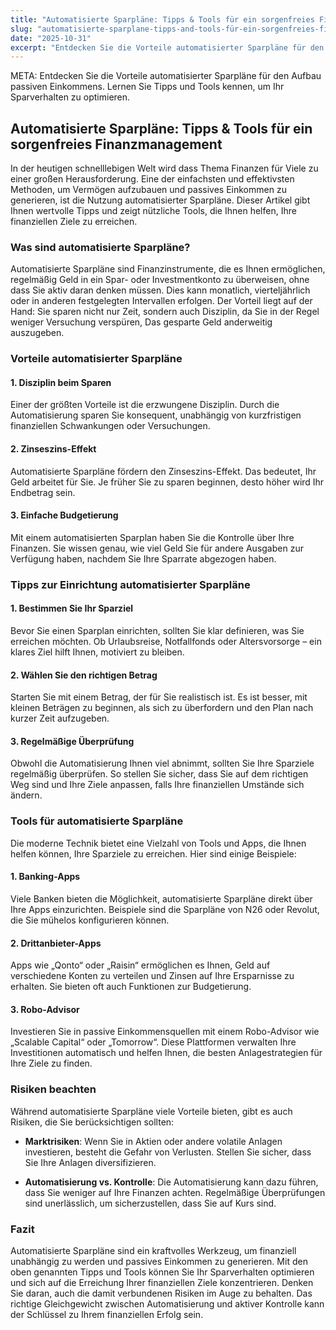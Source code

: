 ```yaml
---
title: "Automatisierte Sparpläne: Tipps & Tools für ein sorgenfreies Finanzmanagement"
slug: "automatisierte-sparplane-tipps-and-tools-für-ein-sorgenfreies-finanzmanagement"
date: "2025-10-31"
excerpt: "Entdecken Sie die Vorteile automatisierter Sparpläne für den Aufbau passiven Einkommens. Lernen Sie Tipps und Tools kennen, um Ihr Sparverhalten zu optimieren."
---
```


META: Entdecken Sie die Vorteile automatisierter Sparpläne für den Aufbau passiven Einkommens. Lernen Sie Tipps und Tools kennen, um Ihr Sparverhalten zu optimieren. 

## Automatisierte Sparpläne: Tipps & Tools für ein sorgenfreies Finanzmanagement

In der heutigen schnelllebigen Welt wird dass Thema Finanzen für Viele zu einer großen Herausforderung. Eine der einfachsten und effektivsten Methoden, um Vermögen aufzubauen und passives Einkommen zu generieren, ist die Nutzung automatisierter Sparpläne. Dieser Artikel gibt Ihnen wertvolle Tipps und zeigt nützliche Tools, die Ihnen helfen, Ihre finanziellen Ziele zu erreichen.

### Was sind automatisierte Sparpläne?

Automatisierte Sparpläne sind Finanzinstrumente, die es Ihnen ermöglichen, regelmäßig Geld in ein Spar- oder Investmentkonto zu überweisen, ohne dass Sie aktiv daran denken müssen. Dies kann monatlich, vierteljährlich oder in anderen festgelegten Intervallen erfolgen. Der Vorteil liegt auf der Hand: Sie sparen nicht nur Zeit, sondern auch Disziplin, da Sie in der Regel weniger Versuchung verspüren, Das gesparte Geld anderweitig auszugeben.

### Vorteile automatisierter Sparpläne

#### 1. Disziplin beim Sparen

Einer der größten Vorteile ist die erzwungene Disziplin. Durch die Automatisierung sparen Sie konsequent, unabhängig von kurzfristigen finanziellen Schwankungen oder Versuchungen.

#### 2. Zinseszins-Effekt

Automatisierte Sparpläne fördern den Zinseszins-Effekt. Das bedeutet, Ihr Geld arbeitet für Sie. Je früher Sie zu sparen beginnen, desto höher wird Ihr Endbetrag sein.

#### 3. Einfache Budgetierung

Mit einem automatisierten Sparplan haben Sie die Kontrolle über Ihre Finanzen. Sie wissen genau, wie viel Geld Sie für andere Ausgaben zur Verfügung haben, nachdem Sie Ihre Sparrate abgezogen haben.

### Tipps zur Einrichtung automatisierter Sparpläne

#### 1. Bestimmen Sie Ihr Sparziel

Bevor Sie einen Sparplan einrichten, sollten Sie klar definieren, was Sie erreichen möchten. Ob Urlaubsreise, Notfallfonds oder Altersvorsorge – ein klares Ziel hilft Ihnen, motiviert zu bleiben.

#### 2. Wählen Sie den richtigen Betrag

Starten Sie mit einem Betrag, der für Sie realistisch ist. Es ist besser, mit kleinen Beträgen zu beginnen, als sich zu überfordern und den Plan nach kurzer Zeit aufzugeben.

#### 3. Regelmäßige Überprüfung

Obwohl die Automatisierung Ihnen viel abnimmt, sollten Sie Ihre Sparziele regelmäßig überprüfen. So stellen Sie sicher, dass Sie auf dem richtigen Weg sind und Ihre Ziele anpassen, falls Ihre finanziellen Umstände sich ändern.

### Tools für automatisierte Sparpläne

Die moderne Technik bietet eine Vielzahl von Tools und Apps, die Ihnen helfen können, Ihre Sparziele zu erreichen. Hier sind einige Beispiele:

#### 1. Banking-Apps

Viele Banken bieten die Möglichkeit, automatisierte Sparpläne direkt über Ihre Apps einzurichten. Beispiele sind die Sparpläne von N26 oder Revolut, die Sie mühelos konfigurieren können.

#### 2. Drittanbieter-Apps

Apps wie „Qonto“ oder „Raisin“ ermöglichen es Ihnen, Geld auf verschiedene Konten zu verteilen und Zinsen auf Ihre Ersparnisse zu erhalten. Sie bieten oft auch Funktionen zur Budgetierung.

#### 3. Robo-Advisor

Investieren Sie in passive Einkommensquellen mit einem Robo-Advisor wie „Scalable Capital“ oder „Tomorrow“. Diese Plattformen verwalten Ihre Investitionen automatisch und helfen Ihnen, die besten Anlagestrategien für Ihre Ziele zu finden.

### Risiken beachten

Während automatisierte Sparpläne viele Vorteile bieten, gibt es auch Risiken, die Sie berücksichtigen sollten:

- **Marktrisiken**: Wenn Sie in Aktien oder andere volatile Anlagen investieren, besteht die Gefahr von Verlusten. Stellen Sie sicher, dass Sie Ihre Anlagen diversifizieren.
  
- **Automatisierung vs. Kontrolle**: Die Automatisierung kann dazu führen, dass Sie weniger auf Ihre Finanzen achten. Regelmäßige Überprüfungen sind unerlässlich, um sicherzustellen, dass Sie auf Kurs sind.

### Fazit

Automatisierte Sparpläne sind ein kraftvolles Werkzeug, um finanziell unabhängig zu werden und passives Einkommen zu generieren. Mit den oben genannten Tipps und Tools können Sie Ihr Sparverhalten optimieren und sich auf die Erreichung Ihrer finanziellen Ziele konzentrieren. Denken Sie daran, auch die damit verbundenen Risiken im Auge zu behalten. Das richtige Gleichgewicht zwischen Automatisierung und aktiver Kontrolle kann der Schlüssel zu Ihrem finanziellen Erfolg sein.
